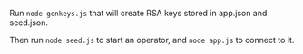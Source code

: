 Run `node genkeys.js` that will create RSA keys stored in app.json and seed.json.

Then run `node seed.js` to start an operator, and `node app.js` to connect to it.
